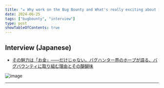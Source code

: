```yaml
---
title: "⭐︎ Why work on the Bug Bounty and What's really exciting about it"
date: 2024-06-25
tags: ["bugbounty", "interview"]
type: post
showTableOfContents: true
---
```


## Interview (Japanese)
- [その魅力は「お金」——だけじゃない。バグハンター界のホープが語る、バグバウンティに取り組む理由とその醍醐味](https://levtech.jp/media/article/interview/detail_466/)

![image](https://levtech.jp/media/wp-content/uploads/2024/06/240430_lab_eyecatch_interview_134.jpg)

---
